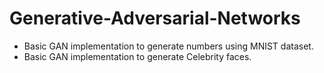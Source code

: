 # Generative-Adversarial-Networks
* Basic GAN implementation to generate numbers using MNIST dataset.
* Basic GAN implementation to generate Celebrity faces.
